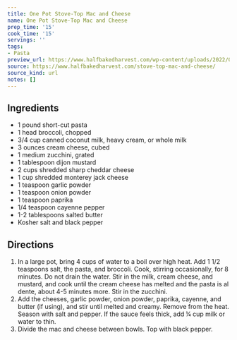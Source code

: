 ```yaml
---
title: One Pot Stove-Top Mac and Cheese
name: One Pot Stove-Top Mac and Cheese
prep_time: '15'
cook_time: '15'
servings: ''
tags:
- Pasta
preview_url: https://www.halfbakedharvest.com/wp-content/uploads/2022/01/One-Pot-Stove-Top-Mac-and-Cheese-6.jpg
source: https://www.halfbakedharvest.com/stove-top-mac-and-cheese/
source_kind: url
notes: []
---
```


## Ingredients
- 1 pound short-cut pasta
- 1 head broccoli, chopped
- 3/4 cup canned coconut milk, heavy cream, or whole milk
- 3 ounces cream cheese, cubed
- 1  medium zucchini, grated
- 1 tablespoon dijon mustard
- 2 cups shredded sharp cheddar cheese
- 1 cup shredded monterey jack cheese
- 1 teaspoon garlic powder
- 1 teaspoon onion powder
- 1 teaspoon paprika
- 1/4 teaspoon cayenne pepper
- 1-2 tablespoons salted butter
- Kosher salt and black pepper


## Directions
1. In a large pot, bring 4 cups of water to a boil over high heat. Add 1 1/2 teaspoons salt, the pasta, and broccoli. Cook, stirring occasionally, for 8 minutes. Do not drain the water. Stir in the milk, cream cheese, and mustard, and cook until the cream cheese has melted and the pasta is al dente, about 4-5 minutes more. Stir in the zucchini.
2. Add the cheeses, garlic powder, onion powder, paprika, cayenne, and butter (if using), and stir until melted and creamy. Remove from the heat. Season with salt and pepper. If the sauce feels thick, add ¼ cup milk or water to thin.
3. Divide the mac and cheese between bowls. Top with black pepper.
